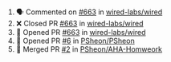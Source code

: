 <!--START_SECTION:activity-->
1. 🗣 Commented on [#663](https://github.com/wired-labs/wired/issues/663) in [wired-labs/wired](https://github.com/wired-labs/wired)
2. ❌ Closed PR [#663](https://github.com/wired-labs/wired/pull/663) in [wired-labs/wired](https://github.com/wired-labs/wired)
3. 💪 Opened PR [#663](https://github.com/wired-labs/wired/pull/663) in [wired-labs/wired](https://github.com/wired-labs/wired)
4. 💪 Opened PR [#6](https://github.com/PSheon/PSheon/pull/6) in [PSheon/PSheon](https://github.com/PSheon/PSheon)
5. 🎉 Merged PR [#2](https://github.com/PSheon/AHA-Homweork/pull/2) in [PSheon/AHA-Homweork](https://github.com/PSheon/AHA-Homweork)
<!--END_SECTION:activity-->
